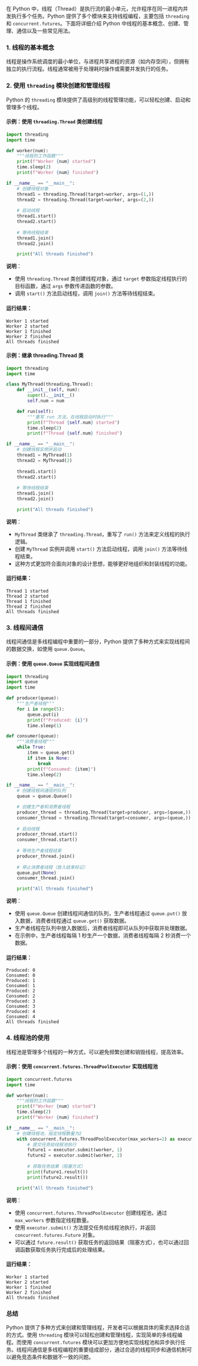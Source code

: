 在 Python 中，线程（Thread）是执行流的最小单元，允许程序在同一进程内并发执行多个任务。Python 提供了多个模块来支持线程编程，主要包括 `threading` 和 `concurrent.futures`。下面将详细介绍 Python 中线程的基本概念、创建、管理、通信以及一些常见用法。

### 1. 线程的基本概念

线程是操作系统调度的最小单位，与进程共享进程的资源（如内存空间），但拥有独立的执行流程。线程通常被用于处理耗时操作或需要并发执行的任务。

### 2. 使用 `threading` 模块创建和管理线程

Python 的 `threading` 模块提供了高级别的线程管理功能，可以轻松创建、启动和管理多个线程。

#### 示例：使用 `threading.Thread` 类创建线程

```python
import threading
import time

def worker(num):
    """线程的工作函数"""
    print(f"Worker {num} started")
    time.sleep(2)
    print(f"Worker {num} finished")

if __name__ == "__main__":
    # 创建线程对象
    thread1 = threading.Thread(target=worker, args=(1,))
    thread2 = threading.Thread(target=worker, args=(2,))
    
    # 启动线程
    thread1.start()
    thread2.start()
    
    # 等待线程结束
    thread1.join()
    thread2.join()

    print("All threads finished")
```

**说明**：

- 使用 `threading.Thread` 类创建线程对象，通过 `target` 参数指定线程执行的目标函数，通过 `args` 参数传递函数的参数。
- 调用 `start()` 方法启动线程，调用 `join()` 方法等待线程结束。

#### 运行结果：
```
Worker 1 started
Worker 2 started
Worker 1 finished
Worker 2 finished
All threads finished
```
#### 示例：继承 threading.Thread 类

```python
import threading
import time

class MyThread(threading.Thread):
    def __init__(self, num):
        super().__init__()
        self.num = num

    def run(self):
        """重写 run 方法，在线程启动时执行"""
        print(f"Thread {self.num} started")
        time.sleep(2)
        print(f"Thread {self.num} finished")

if __name__ == "__main__":
    # 创建线程实例并启动
    thread1 = MyThread(1)
    thread2 = MyThread(2)
    
    thread1.start()
    thread2.start()
    
    # 等待线程结束
    thread1.join()
    thread2.join()

    print("All threads finished")
```

**说明**：

- `MyThread` 类继承了 `threading.Thread`，重写了 `run()` 方法来定义线程的执行逻辑。
- 创建 `MyThread` 实例并调用 `start()` 方法启动线程，调用 `join()` 方法等待线程结束。
- 这种方式更加符合面向对象的设计思想，能够更好地组织和封装线程的功能。

#### 运行结果：
```
Thread 1 started
Thread 2 started
Thread 1 finished
Thread 2 finished
All threads finished
```

### 3. 线程间通信

线程间通信是多线程编程中重要的一部分，Python 提供了多种方式来实现线程间的数据交换，如使用 `queue.Queue`。

#### 示例：使用 `queue.Queue` 实现线程间通信

```python
import threading
import queue
import time

def producer(queue):
    """生产者线程"""
    for i in range(5):
        queue.put(i)
        print(f"Produced: {i}")
        time.sleep(1)

def consumer(queue):
    """消费者线程"""
    while True:
        item = queue.get()
        if item is None:
            break
        print(f"Consumed: {item}")
        time.sleep(2)

if __name__ == "__main__":
    # 创建线程间通信的队列
    queue = queue.Queue()

    # 创建生产者和消费者线程
    producer_thread = threading.Thread(target=producer, args=(queue,))
    consumer_thread = threading.Thread(target=consumer, args=(queue,))
    
    # 启动线程
    producer_thread.start()
    consumer_thread.start()
    
    # 等待生产者线程结束
    producer_thread.join()
    
    # 停止消费者线程（放入结束标记）
    queue.put(None)
    consumer_thread.join()

    print("All threads finished")
```

**说明**：

- 使用 `queue.Queue` 创建线程间通信的队列，生产者线程通过 `queue.put()` 放入数据，消费者线程通过 `queue.get()` 获取数据。
- 生产者线程在队列中放入数据后，消费者线程即可从队列中获取并处理数据。
- 在示例中，生产者线程每隔 1 秒生产一个数据，消费者线程每隔 2 秒消费一个数据。

#### 运行结果：
```
Produced: 0
Consumed: 0
Produced: 1
Consumed: 1
Produced: 2
Consumed: 2
Produced: 3
Consumed: 3
Produced: 4
Consumed: 4
All threads finished
```

### 4. 线程池的使用

线程池是管理多个线程的一种方式，可以避免频繁创建和销毁线程，提高效率。

#### 示例：使用 `concurrent.futures.ThreadPoolExecutor` 实现线程池

```python
import concurrent.futures
import time

def worker(num):
    """线程的工作函数"""
    print(f"Worker {num} started")
    time.sleep(2)
    print(f"Worker {num} finished")

if __name__ == "__main__":
    # 创建线程池，指定线程数量为2
    with concurrent.futures.ThreadPoolExecutor(max_workers=2) as executor:
        # 提交任务给线程池执行
        future1 = executor.submit(worker, 1)
        future2 = executor.submit(worker, 2)
    
        # 获取任务结果（阻塞方式）
        print(future1.result())
        print(future2.result())

    print("All threads finished")
```

**说明**：

- 使用 `concurrent.futures.ThreadPoolExecutor` 创建线程池，通过 `max_workers` 参数指定线程数量。
- 使用 `executor.submit()` 方法提交任务给线程池执行，并返回 `concurrent.futures.Future` 对象。
- 可以通过 `future.result()` 获取任务的返回结果（阻塞方式），也可以通过回调函数获取任务执行完成后的处理结果。

#### 运行结果：
```
Worker 1 started
Worker 2 started
Worker 1 finished
Worker 2 finished
All threads finished
```

### 总结

Python 提供了多种方式来创建和管理线程，开发者可以根据具体的需求选择合适的方式。使用 `threading` 模块可以轻松创建和管理线程，实现简单的多线程编程。而使用 `concurrent.futures` 模块可以更加方便地实现线程池和异步执行任务。线程间通信是多线程编程的重要组成部分，通过合适的线程同步和通信机制可以避免竞态条件和数据不一致的问题。